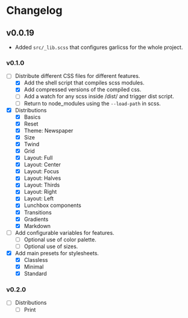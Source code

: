 # Changelog

## v0.0.19

- Added `src/_lib.scss` that configures garlicss for the whole project.

### v0.1.0

- [ ] Distribute different CSS files for different features.
  - [x] Add the shell script that compiles scss modules.
  - [x] Add compressed versions of the compiled css.
  - [ ] Add a watch for any scss inside /dist/ and trigger dist script.
  - [ ] Return to node_modules using the `--load-path` in scss.
- [x] Distributions
  - [x] Basics
  - [x] Reset
  - [x] Theme: Newspaper
  - [x] Size
  - [x] Twind
  - [x] Grid
  - [x] Layout: Full
  - [x] Layout: Center
  - [x] Layout: Focus
  - [x] Layout: Halves
  - [x] Layout: Thirds
  - [x] Layout: Right
  - [x] Layout: Left
  - [x] Lunchbox components
  - [x] Transitions
  - [x] Gradients
  - [x] Markdown
- [ ] Add configurable variables for features.
  - [ ] Optional use of color palette.
  - [ ] Optional use of sizes.
- [x] Add main presets for stylesheets.
  - [x] Classless
  - [x] Minimal
  - [x] Standard

### v0.2.0

- [ ] Distributions
  - [ ] Print
